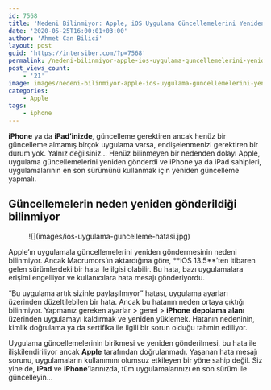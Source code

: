 ```yaml
---
id: 7568
title: 'Nedeni Bilinmiyor: Apple, iOS Uygulama Güncellemelerini Yeniden Gönderdi'
date: '2020-05-25T16:00:01+03:00'
author: 'Ahmet Can Bilici'
layout: post
guid: 'https://intersiber.com/?p=7568'
permalink: /nedeni-bilinmiyor-apple-ios-uygulama-guncellemelerini-yeniden-gonderdi/
post_views_count:
    - '21'
image: images/nedeni-bilinmiyor-apple-ios-uygulama-guncellemelerini-yeniden-gonderdi.jpg
categories:
    - Apple
tags:
    - iphone
---
```


**iPhone** ya da **iPad’inizde**, güncelleme gerektiren ancak henüz bir güncelleme almamış birçok uygulama varsa, endişelenmenizi gerektiren bir durum yok. Yalnız değilsiniz… Henüz bilinmeyen bir nedenden dolayı Apple, uygulama güncellemelerini yeniden gönderdi ve iPhone ya da iPad sahipleri, uygulamalarının en son sürümünü kullanmak için yeniden güncelleme yapmalı.

## Güncellemelerin neden yeniden gönderildiği bilinmiyor

<figure class="wp-block-image size-large">![](images/ios-uygulama-guncelleme-hatasi.jpg)</figure>Apple’ın uygulamala güncellemelerini yeniden göndermesinin nedeni bilinmiyor. Ancak Macrumors’ın aktardığına göre, **iOS 13.5**’ten itibaren gelen sürümlerdeki bir hata ile ilgisi olabilir. Bu hata, bazı uygulamalara erişimi engelliyor ve kullanıcılara hata mesajı gönderiyordu.

“Bu uygulama artık sizinle paylaşılmıyor” hatası, uygulama ayarları üzerinden düzeltilebilen bir hata. Ancak bu hatanın neden ortaya çıktığı bilinmiyor. Yapmanız gereken ayarlar &gt; genel &gt; **iPhone** **depolama** **alanı** üzerinden uygulamayı kaldırmak ve yeniden yüklemek. Hatanın nedeninin, kimlik doğrulama ya da sertifika ile ilgili bir sorun olduğu tahmin ediliyor.

Uygulama güncellemelerinin birikmesi ve yeniden gönderilmesi, bu hata ile ilişkilendiriliyor ancak **Apple** tarafından doğrulanmadı. Yaşanan hata mesajı sorunu, uygulamaların kullanımını olumsuz etkileyen bir yöne sahip değil. Siz yine de, **iPad** ve **iPhone**’larınızda, tüm uygulamalarınızı en son sürüm ile güncelleyin…
